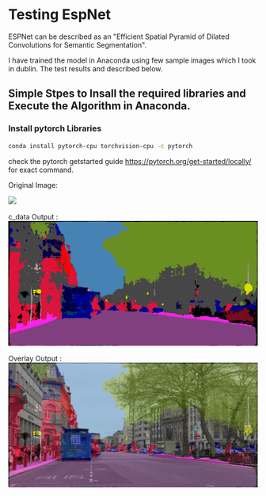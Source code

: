 # Testing EspNet

ESPNet can be described as an "Efficient Spatial Pyramid of Dilated Convolutions for Semantic Segmentation". 

I have trained the model in Anaconda using few sample images which I took in dublin. The test results and described below.

## Simple Stpes to Insall the required libraries and  Execute the Algorithm in Anaconda.

### Install pytorch Libraries

```bash
conda install pytorch-cpu torchvision-cpu -c pytorch
```
check the pytorch getstarted guide https://pytorch.org/get-started/locally/ for exact command.

Original Image:

<img src="images/IMG_0399.JPG">

c_data Output :
<img src="images/c_data_IMG_0400.png">

Overlay Output :
<img src="images/Overlay_Data_IMG_0400.jpg">
